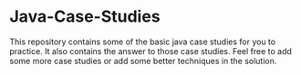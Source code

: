 # Java-Case-Studies
This repository contains some of the basic java case studies for you to practice. It also contains the answer to those case studies. 
Feel free to add some more case studies or add some better techniques in the solution.

